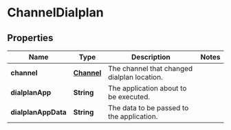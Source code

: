 
# ChannelDialplan

## Properties
Name | Type | Description | Notes
------------ | ------------- | ------------- | -------------
**channel** | [**Channel**](Channel.md) | The channel that changed dialplan location. | 
**dialplanApp** | **String** | The application about to be executed. | 
**dialplanAppData** | **String** | The data to be passed to the application. | 



